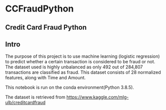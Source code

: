 # CCFraudPython

## Credit Card Fraud Python

## Intro 

The purpose of this project is to use machine learning (logistic regression) to predict whether a certain transaction is considered to be fraud or not. The dataset used is highly unbalanced as only 492 out of 284,807 transactions are classified as fraud. This dataset consists of 28 normalized features, along with Time and Amount. 

This notebook is run on the conda environment(Python 3.8.5).

The dataset is retrieved from https://www.kaggle.com/mlg-ulb/creditcardfraud
